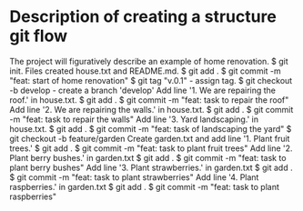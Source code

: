 # Description of creating a structure git flow
The project will figuratively describe an example of home renovation.
$ git init. Files created house.txt and README.md. 
$ git add . 
$ git commit -m "feat: start of home renovation" 
$ git tag "v.0.1" - assign tag.
$ git checkout -b develop - create a branch 'develop'
Add line '1. We are repairing the roof.' in house.txt.
$ git add .
$ git commit -m "feat: task to repair the roof"
Add line '2. We are repairing the walls.' in house.txt.
$ git add .
$ git commit -m "feat: task to repair the walls"
Add line '3. Yard landscaping.' in house.txt.
$ git add .
$ git commit -m "feat: task of landscaping the yard"
$ git checkout -b feature/garden
Create garden.txt and add line '1. Plant fruit trees.'
$ git add .
$ git commit -m "feat: task to plant fruit trees"
Add line '2. Plant berry bushes.' in garden.txt
$ git add .
$ git commit -m "feat: task to plant berry bushes"
Add line '3. Plant strawberries.' in garden.txt
$ git add .
$ git commit -m "feat: task to plant strawberries"
Add line '4. Plant raspberries.' in garden.txt
$ git add .
$ git commit -m "feat: task to plant raspberries"